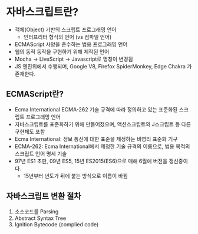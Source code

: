 # 자바스크립트란?

- 객체(Object) 기반의 스크립트 프로그래밍 언어
  - 인터프리터 형식의 언어 (vs 컴파일 언어)
- ECMAScript 사양을 준수하는 범용 프로그래밍 언어
- 웹의 동적 동작을 구현하기 위해 제작된 언어
- Mocha -> LiveScript -> Javascript로 명칭이 변경됨
- JS 엔진위에서 수행되며, Google V8, Firefox SpiderMonkey, Edge Chakra 가 존재한다.

## ECMAScript란?

- Ecma International ECMA-262 기술 규격에 따라 정의하고 있는 표준화된 스크립트 프로그래밍 언어
- 자바스크립트를 표준화하기 위해 만들어졌으며, 액션스크립트와 J스크립트 등 다른 구현체도 포함
- Ecma International: 정보 통신에 대한 표준을 제정하는 비영리 표준화 기구
- ECMA-262: Ecma International에서 제정한 기술 규격의 이름으로, 범용 목적의 스크립트 언어 명세 기술
- 97년 ES1 초판, 09년 ES5, 15년 ES2015(ES6)으로 매해 6월에 버전을 갱신중이다.
  - 15년부터 년도가 뒤에 붙는 방식으로 이름이 바뀜

## 자바스크립트 변환 절차

1. 소스코드를 Parsing
2. Abstract Syntax Tree
3. lgnition Bytecode (complied code)

